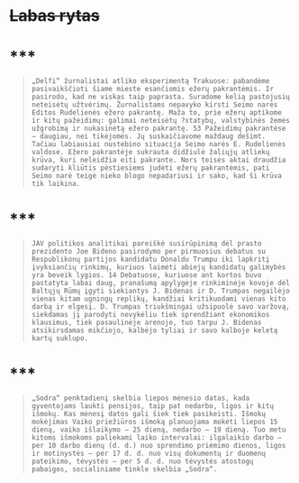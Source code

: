 # ~~Labas rytas~~

# ***
>```
> „Delfi“ žurnalistai atliko eksperimentą Trakuose: pabandėme pasivaikščioti šiame mieste esančiomis ežerų pakrantėmis. Ir pasirodo, kad ne viskas taip paprasta. Suradome kelią pastojusių neteisėtų užtvėrimų. Žurnalistams nepavyko kirsti Seimo narės Editos Rudelienės ežero pakrantę. Maža to, prie ežerų aptikome ir kitų pažeidimų: galimai neteisėtų ?statybų, valstybinės žemės užgrobimą ir nukasinėtą ežero pakrantę. 53 Pažeidimų pakrantėse – daugiau, nei tikėjomės. Jų suskaičiavome maždaug dešimt. Tačiau labiausiai nustebino situacija Seimo narės E. Rudelienės valdose. Ežero pakrantėje sukrauta didžiulė žaliųjų atliekų krūva, kuri neleidžia eiti pakrante. Nors teisės aktai draudžia  sudaryti kliūtis pėstiesiems judėti ežerų pakrantėmis, pati Seimo narė teigė nieko blogo nepadariusi ir sako, kad ši krūva tik laikina.
>```
# ***
>
>```
> JAV politikos analitikai pareiškė susirūpinimą dėl prasto prezidento Joe Bideno pasirodymo per pirmuosius debatus su Respublikonų partijos kandidatu Donaldu Trumpu iki lapkritį įvyksiančių rinkimų, kuriuos laimėti abiejų kandidatų galimybės yra beveik lygios. 14 Debatuose, kuriuose ant kortos buvo pastatyta labai daug, pranašumą apylygėje rinkiminėje kovoje dėl Baltųjų Rūmų įgyti siekiantys J. Bidenas ir D. Trumpas negailėjo vienas kitam ugningų replikų, kandžiai kritikuodami vienas kito darbą ir elgesį. D. Trumpas triukšmingai užsipuolė savo varžovą, siekdamas jį parodyti nevykėliu tiek sprendžiant ekonomikos klausimus, tiek pasaulinėje arenoje, tuo tarpu J. Bidenas atsikirsdamas mikčiojo, kalbėjo tyliai ir savo kalboje keletą kartų suklupo.
>```
# ***
>```
> „Sodra“ penktadienį skelbia liepos mėnesio datas, kada gyventojams laukti pensijos, taip pat nedarbo, ligos ir kitų išmokų. Kas mėnesį datos gali šiek tiek pasikeisti. Išmokų mokėjimas Vaiko priežiūros išmoką planuojama mokėti liepos 15 dieną, vaiko išlaikymo – 25 dieną, nedarbo – 19 dieną. Tuo metu kitoms išmokoms paliekami laiko intervalai: ilgalaikio darbo – per 10 darbo dienų (d. d.) nuo sprendimo priėmimo dienos, ligos ir motinystės – per 17 d. d. nuo visų dokumentų ir duomenų pateikimo, tėvystės – per 5 d. d. nuo tėvystės atostogų pabaigos, socialiniame tinkle skelbia „Sodra“.
>```


